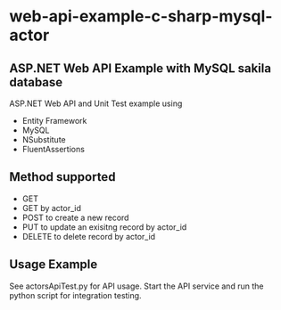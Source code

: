 # web-api-example-c-sharp-mysql-actor

## ASP.NET Web API Example with MySQL sakila database 

ASP.NET Web API and Unit Test example using

- Entity Framework
- MySQL
- NSubstitute
- FluentAssertions

## Method supported

- GET
- GET by actor_id
- POST to create a new record
- PUT to update an exisitng record by actor_id
- DELETE to delete record by actor_id

## Usage Example

See actorsApiTest.py for API usage. Start the API service and run the python script for integration testing.

